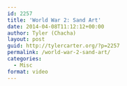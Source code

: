 ```yaml
---
id: 2257
title: 'World War 2: Sand Art'
date: 2014-04-08T11:12:12+00:00
author: Tyler (Chacha)
layout: post
guid: http://tylercarter.org/?p=2257
permalink: /world-war-2-sand-art/
categories:
  - Misc
format: video
---
```

<div class="jetpack-video-wrapper">
  <span class='embed-youtube' style='text-align:center; display: block;'></span>
</div>